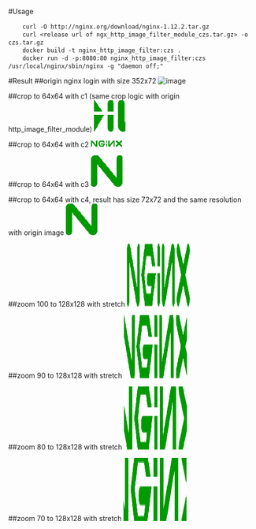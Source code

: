 #Usage

        curl -O http://nginx.org/download/nginx-1.12.2.tar.gz
        curl <release url of ngx_http_image_filter_module_czs.tar.gz> -o czs.tar.gz
        docker build -t nginx_http_image_filter:czs .
        docker run -d -p:8080:80 nginx_http_image_filter:czs /usr/local/nginx/sbin/nginx -g "daemon off;"

#Result
##origin nginx login with size 352x72
![image](http://nginx.org/nginx.png)

##crop to 64x64 with c1 (same crop logic with origin http_image_filter_module)
![image](https://github.com/ZisZ/ngx_http_image_filter_module_czs/blob/master/docker/pic/nginx_64x64-c1.png)

##crop to 64x64 with c2
![image](https://github.com/ZisZ/ngx_http_image_filter_module_czs/blob/master/docker/pic/nginx_64x64-c2.png)

##crop to 64x64 with c3
![image](https://github.com/ZisZ/ngx_http_image_filter_module_czs/blob/master/docker/pic/nginx_64x64-c3.png)

##crop to 64x64 with c4, result has size 72x72 and the same resolution with origin image
![image](https://github.com/ZisZ/ngx_http_image_filter_module_czs/blob/master/docker/pic/nginx_64x64-c3.png)

##zoom 100 to 128x128 with stretch
![image](https://github.com/ZisZ/ngx_http_image_filter_module_czs/blob/master/docker/pic/nginx_128x128-z100.png)

##zoom 90 to 128x128 with stretch
![image](https://github.com/ZisZ/ngx_http_image_filter_module_czs/blob/master/docker/pic/nginx_128x128-z90.png)

##zoom 80 to 128x128 with stretch
![image](https://github.com/ZisZ/ngx_http_image_filter_module_czs/blob/master/docker/pic/nginx_128x128-z80.png)

##zoom 70 to 128x128 with stretch
![image](https://github.com/ZisZ/ngx_http_image_filter_module_czs/blob/master/docker/pic/nginx_128x128-z70.png)
